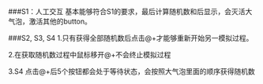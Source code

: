 ###S1：人工交互
基本能够符合S1的要求，最后计算随机数和后显示，会灭活大气泡，激活其他的button。

###S2, S3, S4
1.只有获得全部随机数后点击@+才能够重新开始另一模拟过程。

2.在获取随机数过程中鼠标移开@+不会终止模拟过程

3.S4 点击@+后5个按钮都会处于等待状态，会按照大气泡里面的顺序获得随机数

